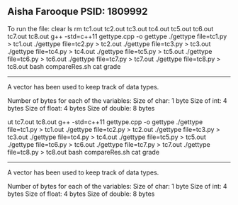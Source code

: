 Aisha Farooque
PSID: 1809992
----------------------------

To run the file:
clear
ls
rm tc1.out tc2.out tc3.out tc4.out tc5.out tc6.out tc7.out tc8.out
g++ -std=c++11 gettype.cpp -o gettype
./gettype file=tc1.py > tc1.out
./gettype file=tc2.py > tc2.out
./gettype file=tc3.py > tc3.out
./gettype file=tc4.py > tc4.out
./gettype file=tc5.py > tc5.out
./gettype file=tc6.py > tc6.out
./gettype file=tc7.py > tc7.out
./gettype file=tc8.py > tc8.out
bash compareRes.sh
cat grade

----------------------------
A vector has been used to keep track of data types. 

Number of bytes for each of the variables:
Size of char: 1 byte
Size of int: 4 bytes
Size of float: 4 bytes
Size of double: 8 bytes

ut tc7.out tc8.out
g++ -std=c++11 gettype.cpp -o gettype
./gettype file=tc1.py > tc1.out
./gettype file=tc2.py > tc2.out
./gettype file=tc3.py > tc3.out
./gettype file=tc4.py > tc4.out
./gettype file=tc5.py > tc5.out
./gettype file=tc6.py > tc6.out
./gettype file=tc7.py > tc7.out
./gettype file=tc8.py > tc8.out
bash compareRes.sh
cat grade

----------------------------
A vector has been used to keep track of data types. 

Number of bytes for each of the variables:
Size of char: 1 byte
Size of int: 4 bytes
Size of float: 4 bytes
Size of double: 8 bytes

